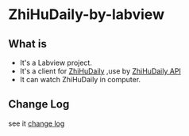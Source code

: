 # ZhiHuDaily-by-labview



## What is
* It's a Labview project.
* It's a client for [ZhiHuDaily][1] ,use by [ZhiHuDaily API][2]
* It can watch ZhiHuDaily in computer.



## Change Log
see it [change log][3]


  [1]: http://daily.zhihu.com/
  [2]: https://github.com/izzyleung/ZhihuDailyPurify/wiki/%E7%9F%A5%E4%B9%8E%E6%97%A5%E6%8A%A5-API-%E5%88%86%E6%9E%90
  [3]: https://github.com/Svizzera/ZhiHuDaily-by-labview/releases

